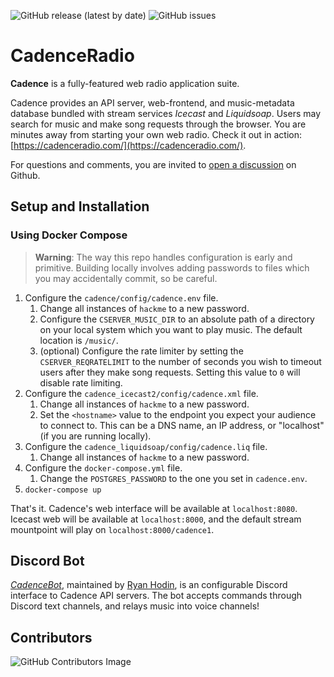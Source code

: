 ![GitHub release (latest by date)](https://img.shields.io/github/v/release/kenellorando/cadence?style=flat-square)
![GitHub issues](https://img.shields.io/github/issues/kenellorando/cadence?style=flat-square)

# CadenceRadio

**Cadence** is a fully-featured web radio application suite. 

Cadence provides an API server, web-frontend, and music-metadata database bundled with stream services _Icecast_ and _Liquidsoap_. Users may search for music and make song requests through the browser. You are minutes away from starting your own web radio. Check it out in action: [https://cadenceradio.com/](https://cadenceradio.com/).

For questions and comments, you are invited to [open a discussion](https://github.com/kenellorando/cadence/discussions) on Github.


## Setup and Installation

### Using Docker Compose

> **Warning**: The way this repo handles configuration is early and primitive. Building locally involves adding passwords to files which you may accidentally commit, so be careful.

1. Configure the `cadence/config/cadence.env` file.
   1. Change all instances of `hackme` to a new password.
   2. Configure the `CSERVER_MUSIC_DIR` to an absolute path of a directory on your local system which you want to play music. The default location is `/music/`.
   3. (optional) Configure the rate limiter by setting the `CSERVER_REQRATELIMIT` to the number of seconds you wish to timeout users after they make song requests. Setting this value to `0` will disable rate limiting.
2. Configure the `cadence_icecast2/config/cadence.xml` file.
   1. Change all instances of `hackme` to a new password.
   2. Set the `<hostname>` value to the endpoint you expect your audience to connect to. This can be a DNS name, an IP address, or "localhost" (if you are running locally).
3. Configure the `cadence_liquidsoap/config/cadence.liq` file.
   1. Change all instances of `hackme` to a new password.
4. Configure the `docker-compose.yml` file.
   1. Change the `POSTGRES_PASSWORD` to the one you set in `cadence.env`.
5. `docker-compose up`

That's it. Cadence's web interface will be available at `localhost:8080`. Icecast web will be available at `localhost:8000`, and the default stream mountpoint will play on `localhost:8000/cadence1`.


## Discord Bot

_[CadenceBot](https://github.com/za419/CadenceBot/issues)_, maintained by [Ryan Hodin](https://github.com/za419), is an configurable Discord interface to Cadence API servers. The bot accepts commands through Discord text channels, and relays music into voice channels!

## Contributors

![GitHub Contributors Image](https://contrib.rocks/image?repo=kenellorando/cadence)
